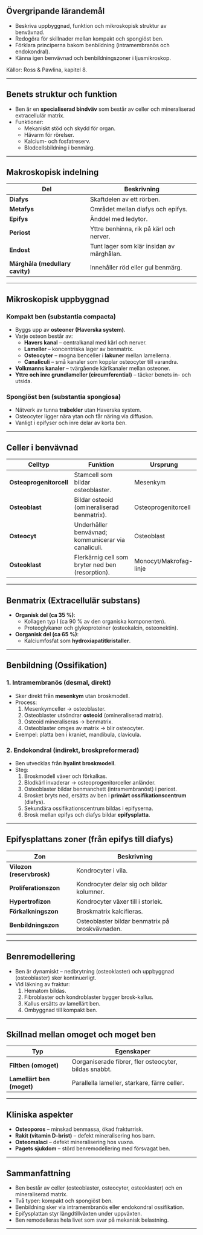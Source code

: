 ## Övergripande lärandemål

- Beskriva uppbyggnad, funktion och mikroskopisk struktur av benvävnad.  
- Redogöra för skillnader mellan kompakt och spongiöst ben.  
- Förklara principerna bakom benbildning (intramembranös och endokondral).  
- Känna igen benvävnad och benbildningszoner i ljusmikroskop.  

Källor: Ross & Pawlina, kapitel 8.  

---

## Benets struktur och funktion

- Ben är en **specialiserad bindväv** som består av celler och mineraliserad extracellulär matrix.  
- Funktioner:
  - Mekaniskt stöd och skydd för organ.  
  - Hävarm för rörelser.  
  - Kalcium- och fosfatreserv.  
  - Blodcellsbildning i benmärg.  

---

## Makroskopisk indelning

| Del | Beskrivning |
|------|--------------|
| **Diafys** | Skaftdelen av ett rörben. |
| **Metafys** | Området mellan diafys och epifys. |
| **Epifys** | Änddel med ledytor. |
| **Periost** | Yttre benhinna, rik på kärl och nerver. |
| **Endost** | Tunt lager som klär insidan av märghålan. |
| **Märghåla (medullary cavity)** | Innehåller röd eller gul benmärg. |

---

## Mikroskopisk uppbyggnad

### Kompakt ben (substantia compacta)
- Byggs upp av **osteoner (Haverska system)**.  
- Varje osteon består av:
  - **Havers kanal** – centralkanal med kärl och nerver.  
  - **Lameller** – koncentriska lager av benmatrix.  
  - **Osteocyter** – mogna benceller i **lakuner** mellan lamellerna.  
  - **Canaliculi** – små kanaler som kopplar osteocyter till varandra.  
- **Volkmanns kanaler** – tvärgående kärlkanaler mellan osteoner.  
- **Yttre och inre grundlameller (circumferential)** – täcker benets in- och utsida.

### Spongiöst ben (substantia spongiosa)
- Nätverk av tunna **trabekler** utan Haverska system.  
- Osteocyter ligger nära ytan och får näring via diffusion.  
- Vanligt i epifyser och inre delar av korta ben.

---

## Celler i benvävnad

| Celltyp | Funktion | Ursprung |
|-----------|-----------|-----------|
| **Osteoprogenitorcell** | Stamcell som bildar osteoblaster. | Mesenkym |
| **Osteoblast** | Bildar osteoid (omineraliserad benmatrix). | Osteoprogenitorcell |
| **Osteocyt** | Underhåller benvävnad; kommunicerar via canaliculi. | Osteoblast |
| **Osteoklast** | Flerkärnig cell som bryter ned ben (resorption). | Monocyt/Makrofag-linje |

---

## Benmatrix (Extracellulär substans)

- **Organisk del (ca 35 %)**:
  - Kollagen typ I (ca 90 % av den organiska komponenten).  
  - Proteoglykaner och glykoproteiner (osteokalcin, osteonektin).  
- **Oorganisk del (ca 65 %)**:
  - Kalciumfosfat som **hydroxiapatitkristaller**.  

---

## Benbildning (Ossifikation)

### 1. Intramembranös (desmal, direkt)
- Sker direkt från **mesenkym** utan broskmodell.  
- Process:
  1. Mesenkymceller → osteoblaster.  
  2. Osteoblaster utsöndrar **osteoid** (omineraliserad matrix).  
  3. Osteoid mineraliseras → benmatrix.  
  4. Osteoblaster omges av matrix → blir osteocyter.  
- Exempel: platta ben i kraniet, mandibula, clavicula.

### 2. Endokondral (indirekt, broskpreformerad)
- Ben utvecklas från **hyalint broskmodell**.  
- Steg:
  1. Broskmodell växer och förkalkas.  
  2. Blodkärl invaderar → osteoprogenitorceller anländer.  
  3. Osteoblaster bildar benmanchett (intramembranöst) i periost.  
  4. Brosket bryts ned, ersätts av ben i **primärt ossifikationscentrum** (diafys).  
  5. Sekundära ossifikationscentrum bildas i epifyserna.  
  6. Brosk mellan epifys och diafys bildar **epifysplatta**.

---

## Epifysplattans zoner (från epifys till diafys)

| Zon | Beskrivning |
|------|--------------|
| **Vilozon (reservbrosk)** | Kondrocyter i vila. |
| **Proliferationszon** | Kondrocyter delar sig och bildar kolumner. |
| **Hypertrofizon** | Kondrocyter växer till i storlek. |
| **Förkalkningszon** | Broskmatrix kalcifieras. |
| **Benbildningszon** | Osteoblaster bildar benmatrix på broskvävnaden. |

---

## Benremodellering

- Ben är dynamiskt – nedbrytning (osteoklaster) och uppbyggnad (osteoblaster) sker kontinuerligt.  
- Vid läkning av fraktur:
  1. Hematom bildas.  
  2. Fibroblaster och kondroblaster bygger brosk-kallus.  
  3. Kallus ersätts av lamellärt ben.  
  4. Ombyggnad till kompakt ben.

---

## Skillnad mellan omoget och moget ben

| Typ | Egenskaper |
|------|-------------|
| **Filtben (omoget)** | Oorganiserade fibrer, fler osteocyter, bildas snabbt. |
| **Lamellärt ben (moget)** | Parallella lameller, starkare, färre celler. |

---

## Kliniska aspekter

- **Osteoporos** – minskad benmassa, ökad frakturrisk.  
- **Rakit (vitamin D-brist)** – defekt mineralisering hos barn.  
- **Osteomalaci** – defekt mineralisering hos vuxna.  
- **Pagets sjukdom** – störd benremodellering med försvagat ben.  

---

## Sammanfattning

- Ben består av celler (osteoblaster, osteocyter, osteoklaster) och en mineraliserad matrix.  
- Två typer: kompakt och spongiöst ben.  
- Benbildning sker via intramembranös eller endokondral ossifikation.  
- Epifysplattan styr längdtillväxten under uppväxten.  
- Ben remodelleras hela livet som svar på mekanisk belastning.  

---
